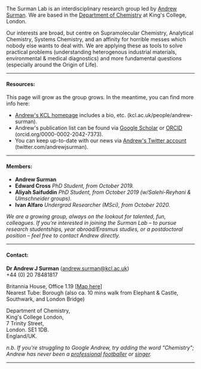 The Surman Lab is an interdisciplinary research group led by [Andrew Surman](https://www.kcl.ac.uk/people/andrew-surman). We are based in the [Department of Chemistry](https://www.kcl.ac.uk/chemistry) at King's College, London. 

Our interests are broad, but centre on Supramolecular Chemistry, Analytical Chemistry, Systems Chemistry, and an affinity for horrible messes which nobody else wants to deal with. We are applying these as tools to solve practical problems (understanding heterogenous industrial materials, environmental & medical diagnostics) and more fundamental questions (especially around the Origin of Life).

***
####  Resources:
This page will grow as the group grows. In the meantime, you can find more info here:
 - [Andrew's KCL homepage](https://www.kcl.ac.uk/people/andrew-surman) includes a bio, etc. (kcl.ac.uk/people/andrew-surman).
 - Andrew's publication list can be found via [Google Scholar](https://scholar.google.co.uk/citations?user=ZiHHfIgAAAAJ&hl=en) or [ORCID](http://orcid.org/0000-0002-2042-7373) (orcid.org/0000-0002-2042-7373).
 - You can keep up-to-date with our news via [Andrew's Twitter account](https://twitter.com/andrewjsurman) (twitter.com/andrewjsurman).
   
***
#### Members:
 - __Andrew Surman__
 - __Edward Cross__ _PhD Student, from October 2019._
 - __Aliyah Saifuddin__ _PhD Student, from October 2019 (w/Salehi-Reyhani & Ulmschneider groups)._
 - __Ivan Alfaro__ _Undergrad Researcher (MSci), from October 2020._

*We are a growing group, always on the lookout for talented, fun, colleagues. If you’re interested in joining the Surman Lab –  to pursue research studentships, year abroad/Erasmus studies, or a postdoctoral position – feel free to contact Andrew directly.*

***
#### Contact:
__Dr Andrew J Surman__ ([andrew.surman@kcl.ac.uk](mailto:andrew.surman@kcl.ac.uk))  
+44 (0) 20 78481817  

Britannia House, Office 1.19 [[Map here]](https://goo.gl/maps/597uCuYhaNdQ71Uz7)  
Nearest Tube: Borough (also ca. 10 mins walk from Elephant & Castle, Southwark, and London Bridge)

Department of Chemistry,  
King's College London,  
7 Trinity Street,  
London. SE1 1DB.  
England/UK.  

*n.b. If you're struggling to Google Andrew, try adding the word "Chemistry"; Andrew has never been a [professional](https://www.youtube.com/watch?v=9XDaMstX2Pg) [footballer](https://www.youtube.com/watch?v=qS0gCvLTdio) or [singer](https://www.youtube.com/watch?v=yQjsi5sBXZg&list=RDyQjsi5sBXZg&index=1).*  
  
***
